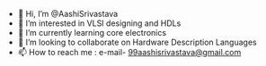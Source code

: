- 👋 Hi, I’m @AashiSrivastava
- 👀 I’m interested in VLSI designing and HDLs
- 🌱 I’m currently learning core electronics
- 💞️ I’m looking to collaborate on Hardware Description Languages
- 📫 How to reach me : e-mail- 99aashisrivastava@gmail.com

<!---
AashiSrivastava/AashiSrivastava is a ✨ special ✨ repository because its `README.md` (this file) appears on your GitHub profile.
You can click the Preview link to take a look at your changes.
--->
